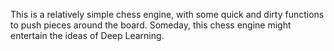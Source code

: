 This is a relatively simple chess engine, with some quick and dirty functions to push pieces around the board.
Someday, this chess engine might entertain the ideas of Deep Learning.